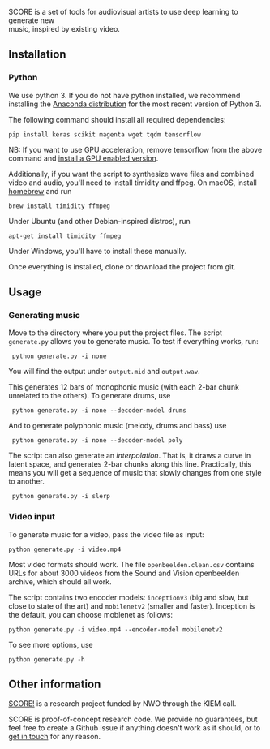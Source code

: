 SCORE is a set of tools for audiovisual artists to use deep learning to generate new  
music, inspired by existing video. 

## Installation

### Python 

We use python 3. If you do not have python installed, we recommend installing the 
[Anaconda distribution](https://www.anaconda.com/download) for the most recent version
 of Python 3. 

The following command should install all required dependencies:

```
pip install keras scikit magenta wget tqdm tensorflow
```

NB: If you want to use GPU acceleration, remove tensorflow from the above command 
and [install a GPU enabled version](https://www.tensorflow.org/install/gpu). 

Additionally, if you want the script to synthesize wave files and combined video 
and audio, you'll need to install timidity and ffpeg. On macOS, install [homebrew]() and run

```brew install timidity ffmpeg```

Under Ubuntu (and other Debian-inspired distros), run

```apt-get install timidity ffmpeg```

Under Windows, you'll have to install these manually.

Once everything is installed, clone or download the project from git. 

## Usage

### Generating music

Move to the directory where you put the project files. The script ```generate.py``` allows you 
to generate music. To test if everything works, run:
 
 ``` python generate.py -i none```
 
You will find the output under ```output.mid``` and ```output.wav```. 

This generates 12 bars of monophonic music (with each 2-bar chunk unrelated to the others). To 
generate drums, use

 ``` python generate.py -i none --decoder-model drums```

And to generate polyphonic music (melody, drums and bass) use
 
``` python generate.py -i none --decoder-model poly```

The script can also generate an _interpolation_. That is, it draws a curve in latent space, and 
generates 2-bar chunks along this line. Practically, this means you will get a sequence of music 
that slowly changes from one style to another. 

``` python generate.py -i slerp```

### Video input

To generate music for a video, pass the video file as input:

```python generate.py -i video.mp4```

Most video formats should work. The file ```openbeelden.clean.csv``` contains URLs for about 3000 
videos from the Sound and Vision openbeelden archive, which should all work.

The script contains two encoder models: ```inceptionv3``` (big and slow, but close to state of the 
art) and ```mobilenetv2``` (smaller and faster). Inception is the default, you can choose moblenet as follows:
 
```python generate.py -i video.mp4 --encoder-model mobilenetv2```

To see more options, use 

```python generate.py -h```


## Other information

[SCORE!]() is a research project funded by NWO through the KIEM call.
 
SCORE is proof-of-concept research code. We provide no guarantees, but feel free 
to create a Github issue if anything doesn't work as it should, or to 
[get in touch](mailto:score@peterbloem.nl) for any reason.  
